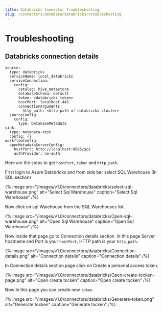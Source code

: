 ```yaml
---
title: Databricks Connector Troubleshooting
slug: /connectors/database/databricks/troubleshooting
---
```


# Troubleshooting

## Databricks connection details

```
source:
  type: databricks
  serviceName: local_databricks
  serviceConnection:
    config:
      catalog: hive_metastore
      databaseSchema: default
      token: <databricks token>
      hostPort: localhost:443
      connectionArguments:
        http_path: <http path of databricks cluster>
  sourceConfig:
    config:
      type: DatabaseMetadata
sink:
  type: metadata-rest
  config: {}
workflowConfig:
  openMetadataServerConfig:
    hostPort: http://localhost:8585/api
    authProvider: no-auth
```

Here are the steps to get `hostPort`, `token` and `http_path`.

First login to Azure Databricks and from side bar select SQL Warehouse (In SQL section)


{% image
src="/images/v1.0/connectors/databricks/select-sql-warehouse.png"
alt="Select Sql Warehouse"
caption="Select Sql Warehouse" /%}


Now click on sql Warehouse from the SQL Warehouses list.


{% image
src="/images/v1.0/connectors/databricks/Open-sql-warehouse.png"
alt="Open Sql Warehouse"
caption="Open Sql Warehouse" /%}


Now inside that page go to Connection details section.
In this page Server hostname and Port is your `hostPort`, HTTP path is your `http_path`.



{% image
src="/images/v1.0/connectors/databricks/Connection-details.png"
alt="Connection details"
caption="Connection details" /%}


In Connection details section page click on Create a personal access token.

{% image
src="/images/v1.0/connectors/databricks/Open-create-tocken-page.png"
alt="Open create tocken"
caption="Open create tocken" /%}



Now In this page you can create new `token`.


{% image
src="/images/v1.0/connectors/databricks/Generate-token.png"
alt="Generate tocken"
caption="Generate tocken" /%}

